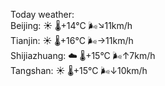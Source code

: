 Today weather:  
Beijing: ☀️   🌡️+14°C 🌬️↘11km/h  
Tianjin: ☀️   🌡️+16°C 🌬️→11km/h  
Shijiazhuang: ☁️   🌡️+15°C 🌬️↑7km/h  
Tangshan: ☀️   🌡️+15°C 🌬️↓10km/h  
